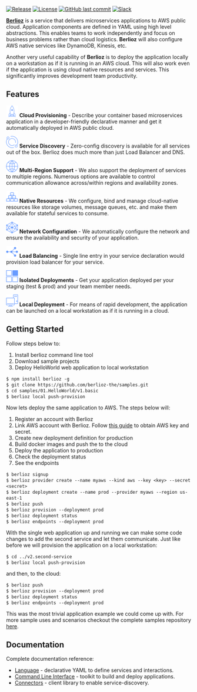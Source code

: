 [![Release](https://img.shields.io/github/release/berlioz-the/berlioz.svg)](https://github.com/berlioz-the/berlioz/releases/latest)
[![License](https://img.shields.io/github/license/berlioz-the/berlioz.svg)](https://github.com/berlioz-the/berlioz/LICENSE.md)
[![GitHub last commit](https://img.shields.io/github/last-commit/berlioz-the/berlioz.svg)](https://github.com/berlioz-the/berlioz/commits/master)
[![Slack](https://img.shields.io/badge/slack-join-6073A0.svg)](https://join.slack.com/t/berlioz-cloud/shared_invite/enQtMzc4NDUwMzAyOTQ3LTdkMGNmMTNkZDllOGZjZmJmOTViYTk3OGFjYmNkNTFkZmMwZGYzNGQxNjU1YWU2ZGZhZGUxMjAwZmY4YzJjOTA)

[**Berlioz**](https://berlioz.cloud) is a service that delivers microservices applications to AWS public cloud. Application components are defined in YAML using high level abstractions. This enables teams to work independently and focus on  business problems rather than cloud logistics. **Berlioz** will also configure AWS native services like DynamoDB, Kinesis, etc.

Another very useful capability of **Berlioz** is to deploy the application locally on a workstation as if it is running in an AWS cloud. This will also work even if the application is using cloud native resources and services. This significantly improves development team productivity.

## Features
![Cloud Provisioning](assets/features/deploy.svg) **Cloud Provisioning** - Describe your container based microservices application in a developer-friendly declarative manner and get it automatically deployed in AWS public cloud.

![Service Discovery](assets/features/service-discovery.svg) **Service Discovery** - Zero-config discovery is available for all services out of the box. Berlioz does much more than just Load Balancer and DNS.

![Multi-Region Support](assets/features/region.svg)  **Multi-Region Support** - We also support the deployment of services to multiple regions. Numerous options are available to control communication allowance across/within regions and availability zones.

![Native Resources](assets/features/resources.svg) **Native Resources** - We configure, bind and manage cloud-native resources like storage volumes, message queues, etc. and make them available for stateful services to consume.

![Network Configuration](assets/features/networking.svg) **Network Configuration** - We automatically configure the network and ensure the availability and security of your application.

![Load Balancing](assets/features/load-balancer.svg) **Load Balancing** - Single line entry in your service declaration would provision load balancer for your service.

![Isolated Deployments](assets/features/isolated-deployment.svg) **Isolated Deployments** - Get your application deployed per your staging (test & prod) and your team member needs.

![Local Deployment](assets/features/local-deployment.svg) **Local Deployment** - For means of rapid development, the application can be launched on a local workstation as if it is running in a cloud.

## Getting Started
Follow steps below to:
1. Install berlioz command line tool
2. Download sample projects
3. Deploy HelloWorld web application to local workstation

```
$ npm install berlioz -g
$ git clone https://github.com/berlioz-the/samples.git
$ cd samples/01.HelloWorld/v1.basic
$ berlioz local push-provision
```

Now lets deploy the same application to AWS. The steps below will:
1. Register an account with Berlioz
2. Link AWS account with Berlioz. Follow [this guide](docs/aws-account.md)
to obtain AWS key and secret.
3. Create new deployment definition for production
4. Build docker images and push the to the cloud
5. Deploy the application to production
6. Check the deployment status
7. See the endpoints

```
$ berlioz signup
$ berlioz provider create --name myaws --kind aws --key <key> --secret <secret>
$ berlioz deployment create --name prod --provider myaws --region us-east-1
$ berlioz push
$ berlioz provision --deployment prod
$ berlioz deployment status
$ berlioz endpoints --deployment prod
```

With the single web application up and running we can make some code changes
to add the second service and let them communicate. Just like before we will
provision the application on a local workstation:
```
$ cd ../v2.second-service
$ berlioz local push-provision
```
and then, to the cloud:
```
$ berlioz push
$ berlioz provision --deployment prod
$ berlioz deployment status
$ berlioz endpoints --deployment prod
```

This was the most trivial application example we could come up with. For more
sample uses and scenarios checkout the complete samples repository [here](https://github.com/berlioz-the/samples).

## Documentation
Complete documentation reference:
* [Language](docs/language.md) - declarative YAML to define services and interactions.
* [Command Line Interface](docs/cli.md) - toolkit to build and deploy applications.
* [Connectors](docs/connectors.md) - client library to enable service-discovery.
